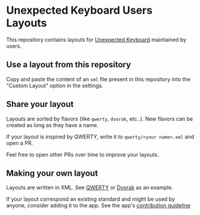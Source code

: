 # Unexpected Keyboard Users Layouts

This repository contains layouts for [Unexpected Keyboard](https://github.com/Julow/Unexpected-Keyboard) maintained by users.

## Use a layout from this repository

Copy and paste the content of an `xml` file present in this repository into the "Custom Layout" option in the settings.

## Share your layout

Layouts are sorted by flavors (like `qwerty`, `dvorak`, etc..). New flavors can be created as long as they have a name.

If your layout is inspired by QWERTY, write it to `qwerty/<your name>.xml` and open a PR.

Feel free to open other PRs over time to improve your layouts.

## Making your own layout

Layouts are written in XML. See [QWERTY](https://github.com/Julow/Unexpected-Keyboard/blob/master/res/xml/latn_qwerty_us.xml) or [Dvorak](https://github.com/Julow/Unexpected-Keyboard/blob/master/res/xml/latn_dvorak.xml) as an example.

If your layout correspond an existing standard and might be used by anyone, consider adding it to the app. See the app's [contribution guideline](https://github.com/Julow/Unexpected-Keyboard/blob/master/CONTRIBUTING.md#guidelines)
